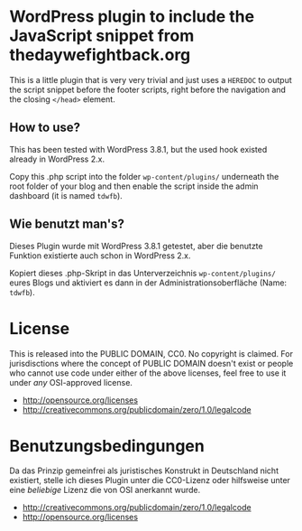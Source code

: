 # WordPress plugin to include the JavaScript snippet from thedaywefightback.org

This is a little plugin that is very very trivial and just uses a `HEREDOC` to
output the script snippet before the footer scripts, right before the navigation
and the closing `</head>` element.

## How to use?

This has been tested with WordPress 3.8.1, but the used hook existed already
in WordPress 2.x.

Copy this .php script into the folder `wp-content/plugins/` underneath the
root folder of your blog and then enable the script inside the admin
dashboard (it is named `tdwfb`).

## Wie benutzt man's?

Dieses Plugin wurde mit WordPress 3.8.1 getestet, aber die benutzte Funktion
existierte auch schon in WordPress 2.x.

Kopiert dieses .php-Skript in das Unterverzeichnis `wp-content/plugins/` eures
Blogs und aktiviert es dann in der Administrationsoberfläche (Name: `tdwfb`).

# License

This is released into the PUBLIC DOMAIN, CC0. No copyright is claimed. For
jurisdisctions where the concept of PUBLIC DOMAIN doesn't exist or people who
cannot use code under either of the above licenses, feel free to use it under
*any* OSI-approved license.

* http://opensource.org/licenses
* http://creativecommons.org/publicdomain/zero/1.0/legalcode

# Benutzungsbedingungen

Da das Prinzip gemeinfrei als juristisches Konstrukt in Deutschland nicht
existiert, stelle ich dieses Plugin unter die CC0-Lizenz oder hilfsweise
unter eine *beliebige* Lizenz die von OSI anerkannt wurde.

* http://creativecommons.org/publicdomain/zero/1.0/legalcode
* http://opensource.org/licenses
